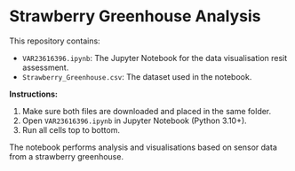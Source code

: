 # Strawberry Greenhouse Analysis

This repository contains:

- `VAR23616396.ipynb`: The Jupyter Notebook for the data visualisation resit assessment.
- `Strawberry_Greenhouse.csv`: The dataset used in the notebook.

**Instructions:**
1. Make sure both files are downloaded and placed in the same folder.
2. Open `VAR23616396.ipynb` in Jupyter Notebook (Python 3.10+).
3. Run all cells top to bottom.

The notebook performs analysis and visualisations based on sensor data from a strawberry greenhouse.
